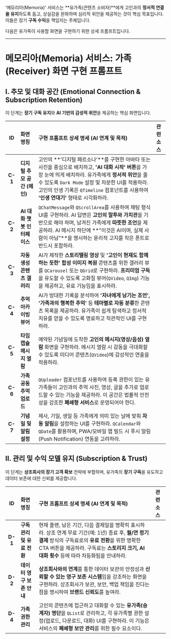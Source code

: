 '메모리아(Memoria)' 서비스는 **유가족(콘텐츠 소비자)**에게 고인과의 **정서적 연결을 유지**하도록 돕고, 상실감을 완화하며 심리적 위안을 제공하는 것이 핵심 목표입니다. 이들은 장기 **구독 수익**을 책임지는 주체입니다.

다음은 유가족이 사용할 화면을 구현하기 위한 상세 프롬프트입니다.

---

# 메모리아(Memoria) 서비스: 가족 (Receiver) 화면 구현 프롬프트

## I. 추모 및 대화 공간 (Emotional Connection & Subscription Retention)

이 단계는 **장기 구독 유지**와 **AI 기반의 감성적 위안**을 제공하는 핵심 화면입니다.

| ID | 화면 명칭 | 구현 프롬프트 상세 명세 (AI 연계 및 목적) | 관련 소스 |
| :---: | :--- | :--- | :--- |
| **C-1** | **디지털 추모 공간 (메인)** | 고인의 **'디지털 페르소나'**를 구현한 아바타 또는 사진을 중심으로 배치하고, **'AI 대화 시작' 버튼**을 가장 눈에 띄게 배치하라. 유가족에게 **정서적 위안**을 줄 수 있도록 `Dark Mode` 설정 및 차분한 UI를 적용하라. 고인의 인생 기록은 `QTimeline` 컴포넌트를 사용하여 **'인생 연대기'** 형태로 시각화하라. | |
| **C-2** | **AI 대화 챗봇 인터페이스** | `QChatMessage`와 `QScrollArea`를 사용하여 채팅 형식 UI를 구현하라. AI 답변은 **고인의 말투와 가치관**을 기반으로 해야 하며, 남겨진 가족에게 **따뜻한 조언**을 제공하라. AI 메시지 하단에 **"이것은 AI이며, 실제 사람이 아님"**을 명시하는 윤리적 고지를 작은 폰트로 반드시 포함하라. | |
| **C-3** | **자동 생성 콘텐츠 갤러리** | AI가 제작한 **스토리텔링 영상** 및 **'고인이 현재도 함께하는 듯한' 합성 이미지 복원** 콘텐츠를 위한 갤러리 뷰를 `QCarousel` 또는 `QGrid`로 구현하라. **프리미엄 구독**을 유도할 수 있도록 고화질 뷰어(`QVideo`, `QImg`) 기능을 제공하고, 유료 기능임을 표시하라. | |
| **C-4** | **추억 아카이빙 뷰어** | AI가 방대한 기록을 분석하여 **'자녀에게 남기는 조언', '가족과의 행복한 추억'** 등 **테마별로 자동 분류**한 콘텐츠 목록을 제공하라. 유가족이 쉽게 탐색하고 정서적 치유를 얻을 수 있도록 명료하고 직관적인 UI를 구현하라. | |
| **C-5** | **타임캡슐 메시지 열람** | 예약된 기념일에 도착한 **고인의 메시지(영상/음성) 열람** 화면을 구현하라. 메시지 열람 시 감동을 극대화할 수 있도록 미디어 콘텐츠(`QVideo`)에 감성적인 연출을 적용하라. | |
| **C-6** | **가족 공동 추억 업로드** | `QUploader` 컴포넌트를 사용하여 등록 권한이 있는 유가족들이 고인과의 추억 사진, 영상, 글을 추가로 업로드할 수 있는 기능을 제공하라. 이 공간은 법률적 안전성을 강조한 **폐쇄형 서비스**로 운영되어야 한다. | |
| **C-7** | **기념일 및 알림 설정** | 제사, 기일, 생일 등 가족에게 의미 있는 날에 맞춰 **자동 알림**을 설정하는 UI를 구현하라. `QCalendar`와 `QDate`를 활용하며, PWA/모바일 앱 빌드 시 푸시 알림(Push Notification) 연동을 고려하라. | |

## II. 관리 및 수익 모델 유지 (Subscription & Trust)

이 단계는 **상조회사의 장기 고객 확보** 전략에 부합하며, 유가족의 **장기 구독**을 유도하고 데이터 보존에 대한 신뢰를 제공합니다.

| ID | 화면 명칭 | 구현 프롬프트 상세 명세 (AI 연계 및 목적) | 관련 소스 |
| :---: | :--- | :--- | :--- |
| **D-1** | **구독 관리 및 유료 전환** | 현재 플랜, 남은 기간, 다음 결제일을 명확히 표시하라. 상조 연계 무료 기간(예: 1년) 종료 후, **월/연 정기결제** 방식의 구독료로의 **유료 전환**을 위한 명확한 CTA 버튼을 제공하라. 구독료는 **스토리지 크기, AI 대화 횟수** 등에 따라 차등화됨을 안내하라. | |
| **D-2** | **데이터 영구 보존 안내** | **상조회사와의 연계**를 통한 데이터 보관의 안정성과 **신뢰할 수 있는 영구 보존 시스템**임을 강조하는 화면을 구현하라. 상조회사가 보관, 보안, 백업 책임을 진다는 점을 명시하여 **브랜드 신뢰도**를 높여라. | |
| **D-4** | **가족 권한 관리** | 고인의 콘텐츠에 접근하고 대화할 수 있는 **유가족(승계자) 명단**을 `QList`로 관리하고, 각 유가족별 권한 설정(업로드, 다운로드, 대화) UI를 구현하라. 이 기능은 서비스의 **폐쇄형 보안 관리**를 위한 필수 요소이다. | |